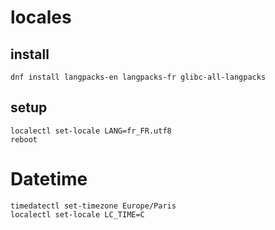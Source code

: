 # locales
## install 
    dnf install langpacks-en langpacks-fr glibc-all-langpacks
## setup
    localectl set-locale LANG=fr_FR.utf8
    reboot
# Datetime
    timedatectl set-timezone Europe/Paris
    localectl set-locale LC_TIME=C